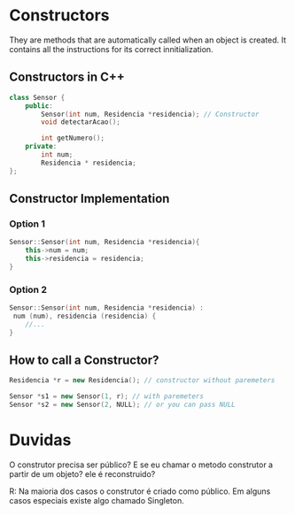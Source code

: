 # Constructors

They are methods that are automatically called when an object is created.
It contains all the instructions for its correct innitialization.

## Constructors in C++
```cpp
class Sensor {
    public:
        Sensor(int num, Residencia *residencia); // Constructor
        void detectarAcao();

        int getNumero();
    private:
        int num;
        Residencia * residencia;
};
```
## Constructor Implementation

### Option 1
```cpp
Sensor::Sensor(int num, Residencia *residencia){
    this->num = num;
    this->residencia = residencia;
}
```

### Option 2
```cpp
Sensor::Sensor(int num, Residencia *residencia) :
 num (num), residencia (residencia) {
    //...
}
```

## How to call a Constructor?
```cpp
Residencia *r = new Residencia(); // constructor without paremeters

Sensor *s1 = new Sensor(1, r); // with paremeters
Sensor *s2 = new Sensor(2, NULL); // or you can pass NULL
```


# Duvidas
O construtor precisa ser público? E se eu chamar o metodo construtor
a partir de um objeto? ele é reconstruido?

R: Na maioria dos casos o construtor é criado como público. Em alguns casos especiais existe algo chamado Singleton.
